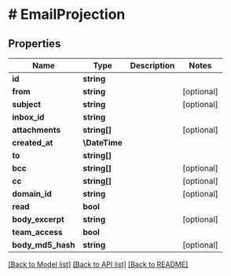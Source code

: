 # # EmailProjection

## Properties

Name | Type | Description | Notes
------------ | ------------- | ------------- | -------------
**id** | **string** |  |
**from** | **string** |  | [optional]
**subject** | **string** |  | [optional]
**inbox_id** | **string** |  |
**attachments** | **string[]** |  | [optional]
**created_at** | **\DateTime** |  |
**to** | **string[]** |  |
**bcc** | **string[]** |  | [optional]
**cc** | **string[]** |  | [optional]
**domain_id** | **string** |  | [optional]
**read** | **bool** |  |
**body_excerpt** | **string** |  | [optional]
**team_access** | **bool** |  |
**body_md5_hash** | **string** |  | [optional]

[[Back to Model list]](../../README#models) [[Back to API list]](../../README#endpoints) [[Back to README]](../../README)

